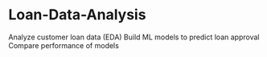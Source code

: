 # Loan-Data-Analysis
Analyze customer loan data (EDA) Build ML models to predict loan approval Compare performance of models
